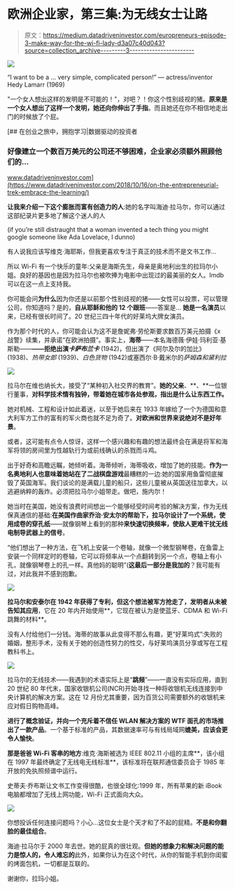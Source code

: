 # 欧洲企业家，第三集:为无线女士让路

> 原文：<https://medium.datadriveninvestor.com/europreneurs-episode-3-make-way-for-the-wi-fi-lady-d3a07c40d043?source=collection_archive---------3----------------------->

![](img/0d8cd3986f2084202b3cfbd02498c7e4.png)

“I want to be a … very simple, complicated person!” — actress/inventor Hedy Lamarr (1969)

"一个女人想出这样的发明是不可能的！"，对吧？！你这个性别歧视的猪。**原来是一个女人想出了这样一个发明，她还向你伸出了手指**。而且她还在你不相信地走出门的时候放了个屁。

[](https://www.datadriveninvestor.com/2018/10/16/on-the-entrepreneurial-trek-embrace-the-learning/) [## 在创业之旅中，拥抱学习|数据驱动的投资者

### 好像建立一个数百万美元的公司还不够困难，企业家必须额外照顾他们的…

www.datadriveninvestor.com](https://www.datadriveninvestor.com/2018/10/16/on-the-entrepreneurial-trek-embrace-the-learning/) 

**让我来介绍一下这个膨胀而富有创造力的人**:她的名字叫海迪·拉马尔，你可以通过这部纪录片更多地了解这个迷人的人

(if you’re still distraught that a woman invented a tech thing you might google someone like Ada Lovelace, I dunno)

有人说我应该写维克·海耶斯，但我更喜欢专注于真正的技术而不是文书工作…

所以 Wi-Fi 有一个快乐的童年:父亲是海斯先生，母亲是奥地利出生的拉玛尔小姐。良好的基因也是因为拉马尔也被吹捧为电影中出现过的最美丽的女人。Imdb 可以在这一点上支持我。

你可能会问**为什么**因为你还是以前那个性别歧视的猪——女性可以投票，可以管理公司，你知道吗？是的，**自从耶稣和他的 12 个跟班**——答案是… **她是一名演员**以来，已经有很长时间了。20 世纪三四十年代的好莱坞大牌女演员。

作为那个时代的人，你可能会认为这不是詹妮弗·劳伦斯要求数百万美元拍摄《x 战警》续集，并承诺“在欧洲拍摄”。事实上，**海蒂**——本名海德薇·伊娃·玛利亚·基斯勒——**——拒绝出演*卡萨布兰卡*** (1942)，但出演了《阿尔及尔的加比》 (1938)、*热带女郎* (1939)、*白色货物* (1942)或塞西尔·B·戴米尔的*萨姆森和黛利拉*

![](img/d2ce90c2218201ad8f5b66b098e7c4cd.png)

拉马尔在维也纳长大，接受了“某种初入社交界的教育”。**她的父亲**、**、**一位银行董事，**对科学技术情有独钟，带着她在城市各处参观，指出是什么让东西工作。**

她对机械、工程和设计如此着迷，以至于她后来在 1933 年嫁给了一个为德国和意大利军方工作的富有的军火商也就不足为奇了。**对欧洲和世界来说绝对不是好年景**。

或者，这可能有点令人惊讶，这样一个感兴趣和有趣的想法最终会在满是将军和海军将领的房间里为性越轨行为或前线确认的杀戮而斗鸡。

出于好奇和高瞻远瞩，她倾听着。海蒂倾听，海蒂吸收，增加了她的技能。**作为一名奥地利人也意味着她站在了二战棋盘游戏**最糟糕的一边:她的国家用鱼雷彻底摧毁了英国海军。我们谈论的是满载儿童的船只，这些儿童被从英国送往加拿大，以逃避纳粹的轰炸。必须把拉马尔小姐带走。做吧，施内尔！

她当时在美国，她没有浪费时间想出一个能够经受时间考验的解决方案，作为无线保真通信的基础:**在美国作曲家乔治·安太尔的帮助下，拉马尔设计了一个系统，使用成卷的穿孔纸**——就像钢琴上看到的那种**来快速切换频率，使敌人更难干扰无线电制导武器上的信号**。

“他们想出了一种方法，在飞机上安装一个卷轴，就像一个微型钢琴卷，在鱼雷上安装一个同样定时的卷轴，它可以将频率从一个点翻转到另一个点，卷轴上有小孔，就像钢琴卷上的孔一样。真他妈的聪明”(**这最后一部分是我加的**？我可能有过，对此我并不感到抱歉。

![](img/8183b859fd6b4248a267583e4029c31f.png)

**拉马尔和安泰尔在 1942 年获得了专利，但这个想法被军方抢走了，发明者从未被告知其应用**，它在 20 年内开始使用**，它现在被认为是使蓝牙、CDMA 和 Wi-Fi 跳舞的材料**。

没有人付给他们一分钱。海蒂的故事从此变得不那么有趣，更“好莱坞式”:失败的婚姻，整形手术，没有关于她的创造性努力的性交，与好莱坞演员分享或写在工程教科书上。

![](img/72a0eb91ab6d8a53b462a8fc2639f011.png)

拉马尔的无线技术——我遇到的术语实际上是“**跳频**”——一直没有实际应用，直到 20 世纪 80 年代末，国家收银机公司(NCR)开始寻找一种将收银机无线连接到中央计算机的解决方案。这在 12 月份尤其重要，因为百货公司需要额外的收银机来应对假日购物高峰。

**进行了概念验证，并向一个充斥着不信任 WLAN 解决方案的 WTF 面孔的市场推出了一款产品**。一个基于标准的产品，其数据速率可与有线局域网**媲美，应该会更令人愉快**。

**那是爸爸 Wi-Fi 客串的地方**:维克·海斯被选为 IEEE 802.11 小组的主席**，该小组在 1997 年最终确定了无线电无线标准**，该标准将在联邦通信委员会于 1985 年开放的免执照频谱中运行。

史蒂夫·乔布斯让文书工作变得很酷，也很全球化:1999 年，所有苹果的新 iBook 电脑都增加了无线上网功能，Wi-Fi 正式面向大众。

![](img/d7f57c481e4271c5060ba71371746ccd.png)

你想投诉任何连接问题吗？小心…这位女士是个天才和了不起的屁精。**不是和你翻脸的最佳组合**。

海迪·拉马尔于 2000 年去世。她的屁真的很壮观。**但她的想象力和解决问题的能力是惊人的，令人难忘的**此外，如果你认为在这个时代，从你的智能手机到你闺蜜的烤面包机，一切都是互联的。

谢谢你，拉玛小姐。